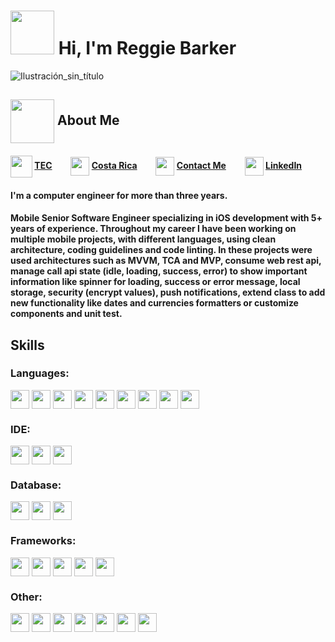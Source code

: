 #  <img src="https://user-images.githubusercontent.com/42281359/139109651-315101cb-679c-4ffd-87d0-eac7d31c93f0.png" width="70" height="70"> Hi, I'm Reggie Barker

<!-- ### Mobile developer iOS & Android    -->
![Ilustración_sin_título](https://user-images.githubusercontent.com/42281359/139163796-0d7afafe-ecd0-4391-a6c9-e75bd67f6374.png)


## <img align="center" src="https://user-images.githubusercontent.com/42281359/139118528-9e68310c-01f2-4b1d-8969-f0e65b00194e.png" width="70" height="70"> About Me


#### <img align="center" src="https://user-images.githubusercontent.com/42281359/139123553-de41db8a-1c19-4771-970a-ccb91b140ee8.png" width="35" height="35">   [TEC](https://www.tec.ac.cr/en) &nbsp; &nbsp; &nbsp; &nbsp; <img align="center" src="https://user-images.githubusercontent.com/42281359/139123245-51599f57-271e-4a24-8d97-2455052ffd9f.png" width="30" height="30"> [Costa Rica](https://www.google.com/maps/place/Costa+Rica) &nbsp; &nbsp; &nbsp; &nbsp; <img align="center" src="https://user-images.githubusercontent.com/42281359/139125350-a1625d9f-412e-46cc-a15d-248817907f66.png" width="30" height="30"> [Contact Me](mailto:reggiesbg@gmail.com) &nbsp; &nbsp; &nbsp; &nbsp; <img align="center" src="https://user-images.githubusercontent.com/42281359/139132978-11344b43-072c-4314-9e87-e9c1878ba7de.png" width="30" height="30"> [LinkedIn](https://www.linkedin.com/in/reggies28/)

#### I'm a computer engineer for more than three years.

#### Mobile Senior Software Engineer specializing in iOS development with 5+ years of experience. Throughout my career I have been working on multiple mobile projects, with different languages, using clean architecture, coding guidelines and code linting. In these projects were used architectures such as MVVM, TCA and MVP, consume web rest api, manage call api state (idle, loading, success, error) to show important information like spinner for loading, success or error message, local storage, security (encrypt values), push notifications, extend class to add new functionality like dates and currencies formatters or customize components and unit test.

<!-- #### <img align="center" src="https://user-images.githubusercontent.com/42281359/139138036-e960e6ab-67ed-4819-bbad-641bca42e6ba.png" width="30" height="30"> iOS - Swift & Objective-c

#### <img align="center" src="https://user-images.githubusercontent.com/42281359/139137872-cc2209d5-40f1-42f0-a938-980c899210a3.png" width="30" height="30"> Android - Kotlin & Java

#### <img align="center" src="https://user-images.githubusercontent.com/42281359/139137660-2ba17c8a-d7b6-4ca7-9e92-72c99a64d0a6.png" width="30" height="30"> hybrid - Flutter (Dart) & ReactNative (Js) 👈🏾 a little -->

## Skills

### Languages:
<img align="center" src="https://img.shields.io/badge/Swift-FA7343?style=for-the-badge&logo=swift&logoColor=white" height="30" /> <img align="center" src="https://img.shields.io/badge/Kotlin-0095D5?&style=for-the-badge&logo=kotlin&logoColor=white" height="30" /> <img align="center" src="https://img.shields.io/badge/Dart-0175C2?style=for-the-badge&logo=dart&logoColor=white" height="30" /> <img align="center" src="https://img.shields.io/badge/Java-ED8B00?style=for-the-badge&logo=java&logoColor=white" height="30" /> <img align="center" src="https://img.shields.io/badge/Python-3776AB?style=for-the-badge&logo=python&logoColor=white" height="30" /> <img align="center" src="https://img.shields.io/badge/C%2B%2B-00599C?style=for-the-badge&logo=c%2B%2B&logoColor=white" height="30" /> <img align="center" src="https://img.shields.io/badge/C%23-239120?style=for-the-badge&logo=c-sharp&logoColor=white" height="30" /> <img align="center" src="https://img.shields.io/badge/JavaScript-323330?style=for-the-badge&logo=javascript&logoColor=F7DF1E" height="30" /> <img align="center" src="https://img.shields.io/badge/json-5E5C5C?style=for-the-badge&logo=json&logoColor=white" height="30" />

### IDE:
<img align="center" src="https://img.shields.io/badge/Xcode-007ACC?style=flat-square&logo=Xcode&logoColor=white" height="30" /> <img  align="center" src="https://img.shields.io/badge/Visual_Studio_Code-0078D4?style=for-the-badge&logo=visual%20studio%20code&logoColor=white" height="30"/> <img align="center" src="https://img.shields.io/badge/Android_Studio-3DDC84?style=for-the-badge&logo=android-studio&logoColor=white" height="30"/>

### Database: 
<img align="center" src="https://img.shields.io/badge/MySQL-00000F?style=for-the-badge&logo=mysql&logoColor=white" height="30"/> <img align="center" src="https://img.shields.io/badge/SQLite-07405E?style=for-the-badge&logo=sqlite&logoColor=white" height="30"/> <img align="center" src="https://img.shields.io/badge/Realm-39477F?style=for-the-badge&logo=realm&logoColor=white" height="30"/>

### Frameworks: 
<img align="center" src="https://img.shields.io/badge/Git-F05032?style=for-the-badge&logo=git&logoColor=white" height="30"/> <img align="center" src="https://img.shields.io/badge/Flutter-02569B?style=for-the-badge&logo=flutter&logoColor=white" height="30"/> <img align="center" src="https://img.shields.io/badge/firebase-ffca28?style=for-the-badge&logo=firebase&logoColor=black" height="30"/> <img align="center" src="https://img.shields.io/badge/gradle-02303A?style=for-the-badge&logo=gradle&logoColor=white" height="30"/> <img align="center" src="https://img.shields.io/badge/React_Native-20232A?style=for-the-badge&logo=react&logoColor=61DAFB" height="30"/>

### Other:
<img align="center" src="https://img.shields.io/badge/Jira-0052CC?style=for-the-badge&logo=Jira&logoColor=white" height="30"/> <img align="center" src="https://img.shields.io/badge/Google%20Analytics-E37400?style=for-the-badge&logo=google%20analytics&logoColor=white" height="30"/> <img align="center" src="https://img.shields.io/badge/Android-3DDC84?style=for-the-badge&logo=android&logoColor=white" height="30"/> <img align="center" src="https://img.shields.io/badge/iOS-000000?style=for-the-badge&logo=ios&logoColor=white" height="30"/> <img align="center" src="https://img.shields.io/badge/Windows-0078D6?style=for-the-badge&logo=windows&logoColor=white" height="30"/> <img align="center" src="https://img.shields.io/badge/mac%20os-000000?style=for-the-badge&logo=apple&logoColor=white" height="30"/> <img align="center" src="https://img.shields.io/badge/iTerm2-000000?style=for-the-badge&logo=iterm2&logoColor=white" height="30"/>












